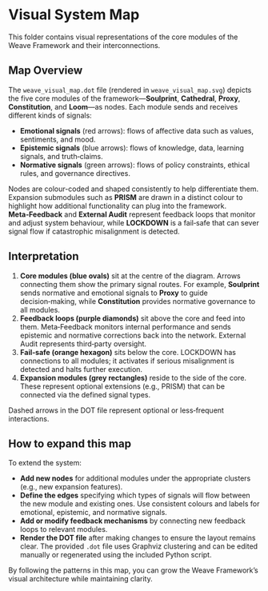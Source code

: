 # Visual System Map

This folder contains visual representations of the core modules of the Weave Framework and their interconnections.

## Map Overview

The `weave_visual_map.dot` file (rendered in `weave_visual_map.svg`) depicts the five core modules of the framework—**Soulprint**, **Cathedral**, **Proxy**, **Constitution**, and **Loom**—as nodes. Each module sends and receives different kinds of signals:

- **Emotional signals** (red arrows): flows of affective data such as values, sentiments, and mood.  
- **Epistemic signals** (blue arrows): flows of knowledge, data, learning signals, and truth‑claims.  
- **Normative signals** (green arrows): flows of policy constraints, ethical rules, and governance directives.

Nodes are colour-coded and shaped consistently to help differentiate them. Expansion submodules such as **PRISM** are drawn in a distinct colour to highlight how additional functionality can plug into the framework. **Meta‑Feedback** and **External Audit** represent feedback loops that monitor and adjust system behaviour, while **LOCKDOWN** is a fail‑safe that can sever signal flow if catastrophic misalignment is detected.

## Interpretation

1. **Core modules (blue ovals)** sit at the centre of the diagram. Arrows connecting them show the primary signal routes. For example, **Soulprint** sends normative and emotional signals to **Proxy** to guide decision‑making, while **Constitution** provides normative governance to all modules.
2. **Feedback loops (purple diamonds)** sit above the core and feed into them. Meta‑Feedback monitors internal performance and sends epistemic and normative corrections back into the network. External Audit represents third‑party oversight.
3. **Fail‑safe (orange hexagon)** sits below the core. LOCKDOWN has connections to all modules; it activates if serious misalignment is detected and halts further execution.
4. **Expansion modules (grey rectangles)** reside to the side of the core. These represent optional extensions (e.g., PRISM) that can be connected via the defined signal types.

Dashed arrows in the DOT file represent optional or less‑frequent interactions.

## How to expand this map

To extend the system:

- **Add new nodes** for additional modules under the appropriate clusters (e.g., new expansion features).
- **Define the edges** specifying which types of signals will flow between the new module and existing ones. Use consistent colours and labels for emotional, epistemic, and normative signals.
- **Add or modify feedback mechanisms** by connecting new feedback loops to relevant modules.
- **Render the DOT file** after making changes to ensure the layout remains clear. The provided `.dot` file uses Graphviz clustering and can be edited manually or regenerated using the included Python script.

By following the patterns in this map, you can grow the Weave Framework’s visual architecture while maintaining clarity.

